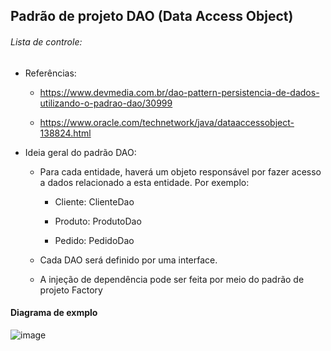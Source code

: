 ## Padrão de projeto DAO (Data Access Object)

###### Lista de controle:

- Referências: 
  - https://www.devmedia.com.br/dao-pattern-persistencia-de-dados-utilizando-o-padrao-dao/30999

  - https://www.oracle.com/technetwork/java/dataaccessobject-138824.html

- Ideia geral do padrão DAO:

  - Para cada entidade, haverá um objeto responsável por fazer acesso a dados relacionado a esta
  entidade. Por exemplo:
    
    - Cliente: ClienteDao

    - Produto: ProdutoDao

    - Pedido: PedidoDao

  - Cada DAO será definido por uma interface.

  - A injeção de dependência pode ser feita por meio do padrão de projeto Factory

#### Diagrama de exmplo
![image](https://raw.githubusercontent.com/devjleonardo/assets/main/acesso-a-banco-de-dados-com-jdbc-java/05%20-%20Padr%C3%A3o%20de%20projeto%20DAO%20(Data%20Access%20Object)/Diagrama.png)